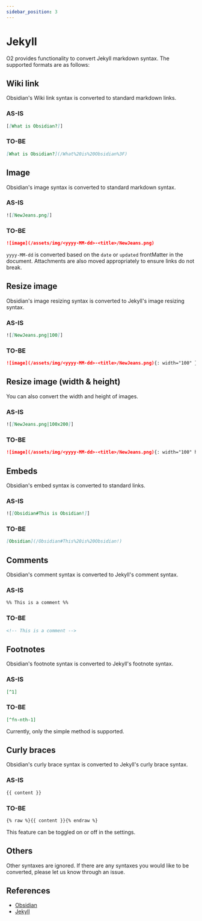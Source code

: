 ```yaml
---
sidebar_position: 3
---
```


# Jekyll

O2 provides functionality to convert Jekyll markdown syntax. The supported formats are as follows:

## Wiki link

Obsidian's Wiki link syntax is converted to standard markdown links.

### AS-IS

```md
[[What is Obsidian?]]
```

### TO-BE

```md
[What is Obsidian?](/What%20is%20Obsidian%3F)
```

## Image

Obsidian's image syntax is converted to standard markdown syntax.

### AS-IS

```md
![[NewJeans.png]]
```

### TO-BE

```md
![image](/assets/img/<yyyy-MM-dd>-<title>/NewJeans.png)
```

`yyyy-MM-dd` is converted based on the `date` or `updated` frontMatter in the document. Attachments are also moved appropriately to ensure links do not break.

## Resize image

Obsidian's image resizing syntax is converted to Jekyll's image resizing syntax.

### AS-IS

```md
![[NewJeans.png|100]]
```

### TO-BE

```md
![image](/assets/img/<yyyy-MM-dd>-<title>/NewJeans.png){: width="100" }
```

## Resize image (width & height)

You can also convert the width and height of images.

### AS-IS

```md
![[NewJeans.png|100x200]]
```

### TO-BE

```md
![image](/assets/img/<yyyy-MM-dd>-<title>/NewJeans.png){: width="100" height="200" }
```

## Embeds

Obsidian's embed syntax is converted to standard links.

### AS-IS

```md
![[Obsidian#This is Obsidian!]]
```

### TO-BE

```md
[Obsidian](/Obsidian#This%20is%20Obsidian!)
```

## Comments

Obsidian's comment syntax is converted to Jekyll's comment syntax.

### AS-IS

```md
%% This is a comment %%
```

### TO-BE

```md
<!-- This is a comment -->
```

## Footnotes

Obsidian's footnote syntax is converted to Jekyll's footnote syntax.

### AS-IS

```md
[^1]
```

### TO-BE

```md
[^fn-nth-1]
```

Currently, only the simple method is supported.

## Curly braces

Obsidian's curly brace syntax is converted to Jekyll's curly brace syntax.

### AS-IS

```md
{{ content }}
```

### TO-BE

```md
{% raw %}{{ content }}{% endraw %}
```

This feature can be toggled on or off in the settings.

## Others

Other syntaxes are ignored. If there are any syntaxes you would like to be converted, please let us know through an issue.

## References

- [Obsidian](https://obsidian.md/)
- [Jekyll](https://jekyllrb.com/)
